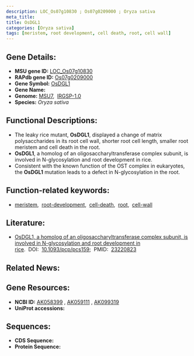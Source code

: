 ```yaml
---
description: LOC_Os07g10830 ; Os07g0209000 ; Oryza sativa
meta_title:
title: OsDGL1
categories: [Oryza sativa]
tags: [meristem, root development, cell death, root, cell wall]
---
```


## Gene Details:
- **MSU gene ID:** [LOC_Os07g10830](http://rice.uga.edu/cgi-bin/ORF_infopage.cgi?orf=LOC_Os07g10830)  
- **RAPdb gene ID:** [Os07g0209000](https://rapdb.dna.affrc.go.jp/locus/?name=Os07g0209000)  
- **Gene Symbol:** <u>OsDGL1</u>
- **Gene Name:**
- **Genome:**  [MSU7](http://rice.uga.edu/),&nbsp;&nbsp;[IRGSP-1.0](https://rapdb.dna.affrc.go.jp/download/irgsp1.html)
- **Species:** *Oryza sativa*

## Functional Descriptions:
   - The leaky rice mutant, **OsDGL1**, displayed a change of matrix polysaccharides in its root cell wall, shorter root cell length, smaller root meristem and cell death in the root.
   - **OsDGL1**, a homolog of an oligosaccharyltransferase complex subunit, is involved in N-glycosylation and root development in rice.
   - Consistent with the known function of the OST complex in eukaryotes, the **OsDGL1** mutation leads to a defect in N-glycosylation in the root.

## Function-related keywords:
   - [meristem](/tags/meristem/),&nbsp;&nbsp;[root-development](/tags/root-development/),&nbsp;&nbsp;[cell-death](/tags/cell-death/),&nbsp;&nbsp;[root](/tags/root/),&nbsp;&nbsp;[cell-wall](/tags/cell-wall/)

## Literature:
   - [OsDGL1, a homolog of an oligosaccharyltransferase complex subunit, is involved in N-glycosylation and root development in rice](https://www.doi.org/10.1093/pcp/pcs159).&nbsp;&nbsp;DOI:&nbsp;&nbsp;[10.1093/pcp/pcs159](https://www.doi.org/10.1093/pcp/pcs159);&nbsp;&nbsp;PMID:&nbsp;&nbsp;[23220823](https://pubmed.ncbi.nlm.nih.gov/23220823/)

## Related News:

## Gene Resources:
- **NCBI ID:**  [AK058399](http://www.ncbi.nlm.nih.gov/nuccore/AK058399)&nbsp;,&nbsp;[AK059111](http://www.ncbi.nlm.nih.gov/nuccore/AK059111)&nbsp;,&nbsp;[AK099319](http://www.ncbi.nlm.nih.gov/nuccore/AK099319)
- **UniProt accessions:** [](https://www.uniprot.org/uniprotkb//entry)

## Sequences:
- **CDS Sequence:**
- **Protein Sequence:**

